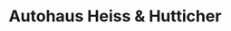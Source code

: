 ---
title: "Autohaus Heiss & Hutticher"
url: /seekirchen-am-wallersee/autohaus-heiss-und-hutticher/
shop: Autohaus
---